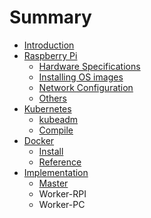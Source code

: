 # Summary

* [Introduction](README.md)
* [Raspberry Pi](/raspberry.md#raspberry-pi硬體規格)
  * [Hardware Specifications](raspberry/hardware-specifications.md)
  * [Installing OS images](raspberry/installing-os-images.md)
  * [Network Configuration](raspberry/network-configuration.md)
  * [Others](raspberry/other.md)
* [Kubernetes](/kubernetes.md#kubeadm)
  * [kubeadm](kubernetes/kubeadm.md)
  * [Compile](kubernetes/compile.md)
* [Docker](docker.md)
  * [Install](docker/install.md)
  * [Reference](docker/reference.md)
* [Implementation](implementation.md)
  * [Master](implementation/master.md)
  * Worker-RPI
  * Worker-PC

